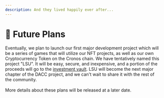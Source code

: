```yaml
---
description: And they lived happily ever after...
---
```


# 🚀 Future Plans

Eventually, we plan to launch our first major development project which will be a series of games that will utilize our NFT projects, as well as our own Cryptocurrency Token on the Cronos chain. We have tentatively named this project "LSU". It will be easy, secure, and inexpensive, and a portion of the proceeds will go to the [investment vault](the-investment-vault.md). LSU will become the next major chapter of the DACC project, and we can't wait to share it with the rest of the community.\
\
More details about these plans will be released at a later date.
